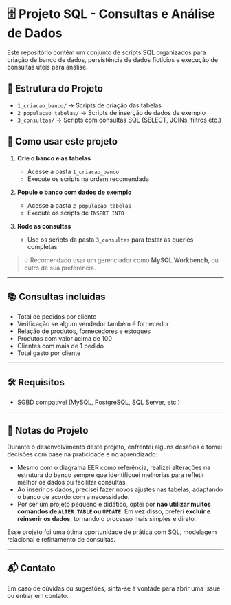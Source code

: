 # 🗄️ Projeto SQL - Consultas e Análise de Dados

Este repositório contém um conjunto de scripts SQL organizados para criação de banco de dados, persistência de dados fictícios e execução de consultas úteis para análise.

## 📁 Estrutura do Projeto

- `1_criacao_banco/` → Scripts de criação das tabelas  
- `2_populacao_tabelas/` → Scripts de inserção de dados de exemplo  
- `3_consultas/` → Scripts com consultas SQL (SELECT, JOINs, filtros etc.)


## 🧪 Como usar este projeto

1. **Crie o banco e as tabelas**
   - Acesse a pasta `1_criacao_banco`
   - Execute os scripts na ordem recomendada

2. **Popule o banco com dados de exemplo**
   - Acesse a pasta `2_populacao_tabelas`
   - Execute os scripts de `INSERT INTO`

3. **Rode as consultas**
   - Use os scripts da pasta `3_consultas` para testar as queries completas

> 💡 Recomendado usar um gerenciador como **MySQL Workbench**, ou outro de sua preferência.

---

## 📚 Consultas incluídas

- Total de pedidos por cliente
- Verificação se algum vendedor também é fornecedor
- Relação de produtos, fornecedores e estoques
- Produtos com valor acima de 100
- Clientes com mais de 1 pedido
- Total gasto por cliente

---

## 🛠️ Requisitos

- SGBD compatível (MySQL, PostgreSQL, SQL Server, etc.)

---
## 🧠 Notas do Projeto

Durante o desenvolvimento deste projeto, enfrentei alguns desafios e tomei decisões com base na praticidade e no aprendizado:

- Mesmo com o diagrama EER como referência, realizei alterações na estrutura do banco sempre que identifiquei melhorias para refletir melhor os dados ou facilitar consultas.
- Ao inserir os dados, precisei fazer novos ajustes nas tabelas, adaptando o banco de acordo com a necessidade.
- Por ser um projeto pequeno e didático, optei por **não utilizar muitos comandos de `ALTER TABLE` ou `UPDATE`**. Em vez disso, preferi **excluir e reinserir os dados**, tornando o processo mais simples e direto.

Esse projeto foi uma ótima oportunidade de prática com SQL, modelagem relacional e refinamento de consultas.

---

## 📬 Contato

Em caso de dúvidas ou sugestões, sinta-se à vontade para abrir uma issue ou entrar em contato.
